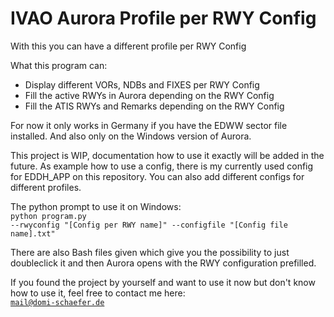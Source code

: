 # IVAO Aurora Profile per RWY Config
With this you can have a different profile per RWY Config

What this program can:
- Display different VORs, NDBs and FIXES per RWY Config
- Fill the active RWYs in Aurora depending on the RWY Config
- Fill the ATIS RWYs and Remarks depending on the RWY Config

For now it only works in Germany if you have the EDWW sector file installed.
And also only on the Windows version of Aurora.

This project is WIP, documentation how to use it exactly will be added in the future.
As example how to use a config, there is my currently used config for EDDH_APP on this repository.
You can also add different configs for different profiles.

The python prompt to use it on Windows:<br>
<code>python program.py --rwyconfig "[Config per RWY name]" --configfile "[Config file name].txt"</code>

There are also Bash files given which give you the possibility to just doubleclick it and then Aurora opens with the RWY configuration prefilled.

If you found the project by yourself and want to use it now but don't know how to use it, feel free to contact me here:<br>
<code>mail@domi-schaefer.de</code>
